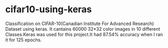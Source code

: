 # cifar10-using-keras
Classification on CIFAR-10(Canadian Institute For Advanced Research) Dataset using keras.
It cantains 60000 32*32 color images in 10 different Classes.Keras was used for this project.It had 87.54% accuracy when I ran it for 125 epochs.
